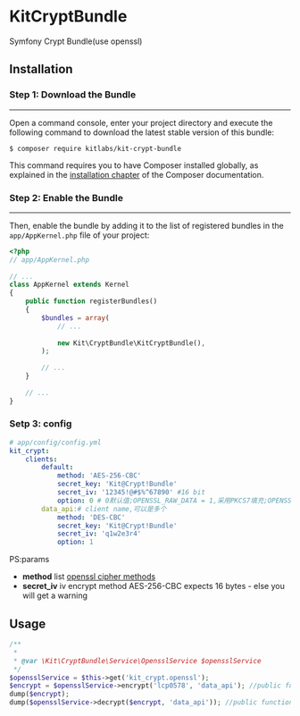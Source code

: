 # KitCryptBundle
Symfony Crypt Bundle(use openssl)


## Installation
 
### Step 1: Download the Bundle
---------------------------
 
Open a command console, enter your project directory and execute the
following command to download the latest stable version of this bundle:
 
	
	$ composer require kitlabs/kit-crypt-bundle

 
This command requires you to have Composer installed globally, as explained
in the [installation chapter](https://getcomposer.org/doc/00-intro.md)
of the Composer documentation.
 
### Step 2: Enable the Bundle
---------------------------
 
Then, enable the bundle by adding it to the list of registered bundles
in the `app/AppKernel.php` file of your project:
``` php
<?php
// app/AppKernel.php
 
// ...
class AppKernel extends Kernel
{
    public function registerBundles()
    {
        $bundles = array(
            // ...
 
            new Kit\CryptBundle\KitCryptBundle(),
        );
 
        // ...
    }
 
    // ...
}
```
### Setp 3: config 
``` yaml
# app/config/config.yml
kit_crypt:
    clients:
        default:
            method: 'AES-256-CBC'
            secret_key: 'Kit@Crypt!Bundle'
            secret_iv: '12345!@#$%^67890' #16 bit
            option: 0 # 0默认值;OPENSSL_RAW_DATA = 1,采用PKCS7填充;OPENSSL_ZERO_PADDING = 2，采用0填充; OPENSSL_NO_PADDING = 3,不填充
        data_api:# client name,可以是多个
            method: 'DES-CBC'
            secret_key: 'Kit@Crypt!Bundle'
            secret_iv: 'q1w2e3r4'
            option: 1
```
	
PS:params  

- **method** list [openssl cipher methods](cipher_methods.md)
- **secret_iv** iv encrypt method AES-256-CBC expects 16 bytes - else you will get a warning
	

## Usage
``` php
/**
 * 
 * @var \Kit\CryptBundle\Service\OpensslService $opensslService
 */
$opensslService = $this->get('kit_crypt.openssl');
$encrypt = $opensslService->encrypt('lcp0578', 'data_api'); //public function encrypt($string, $name = 'default', $iv = null)
dump($encrypt);
dump($opensslService->decrypt($encrypt, 'data_api')); //public function decrypt($string, $name = 'default', $iv = null)
```
